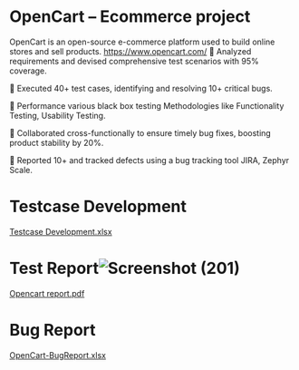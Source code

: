 # OpenCart – Ecommerce project
OpenCart is an open-source e-commerce platform used to build online stores and sell 
products.
https://www.opencart.com/
 Analyzed requirements and devised comprehensive test scenarios with 95% coverage.

 Executed 40+ test cases, identifying and resolving 10+ critical bugs.

 Performance various black box testing Methodologies like Functionality Testing, Usability Testing.

 Collaborated cross-functionally to ensure timely bug fixes, boosting product stability by 20%.

 Reported 10+ and tracked defects using a bug tracking tool JIRA, Zephyr Scale.

# Testcase Development 
[Testcase Development.xlsx](https://github.com/ajaygujjar424/OpenCart/files/12456752/Testcase.Development.xlsx)


# Test Report![Screenshot (201)](https://github.com/ajaygujjar424/OpenCart/assets/127547339/dddd22b3-935c-4de6-b3df-e1c3272f8941)

[Opencart report.pdf](https://github.com/ajaygujjar424/OpenCart/files/12456711/Opencart.report.pdf)
# Bug Report
[OpenCart-BugReport.xlsx](https://github.com/ajaygujjar424/OpenCart/files/12456786/OpenCart-BugReport.xlsx)
